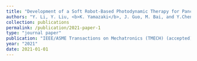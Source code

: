 ```yaml
---
title: "Development of a Soft Robot-Based Photodynamic Therapy for Pancreatic Cancer"
authors: "Y. Li, Y. Liu, <b>K. Yamazaki</b>, J. Guo, M. Bai, and Y.Chen"
collection: publications
permalink: /publication/2021-paper-1
type: "journal paper"
publication: "IEEE/ASME Transactions on Mechatronics (TMECH) (accepted)"
year: "2021"
date: 2021-01-01
---
```

